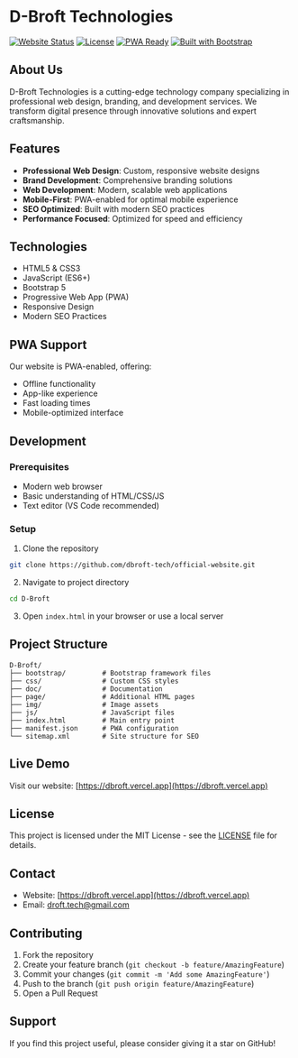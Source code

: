 # D-Broft Technologies

[![Website Status](https://img.shields.io/website?url=https%3A%2F%2Fdbroft.vercel.app)](https://dbroft.vercel.app)
[![License](https://img.shields.io/badge/license-MIT-blue.svg)](LICENSE)
[![PWA Ready](https://img.shields.io/badge/PWA-ready-brightgreen.svg)](https://dbroft.vercel.app)
[![Built with Bootstrap](https://img.shields.io/badge/Built%20with-Bootstrap-563d7c)](https://getbootstrap.com/)

## About Us

D-Broft Technologies is a cutting-edge technology company specializing in professional web design, branding, and development services. We transform digital presence through innovative solutions and expert craftsmanship.

## Features

- **Professional Web Design**: Custom, responsive website designs
- **Brand Development**: Comprehensive branding solutions
- **Web Development**: Modern, scalable web applications
- **Mobile-First**: PWA-enabled for optimal mobile experience
- **SEO Optimized**: Built with modern SEO practices
- **Performance Focused**: Optimized for speed and efficiency

## Technologies

- HTML5 & CSS3
- JavaScript (ES6+)
- Bootstrap 5
- Progressive Web App (PWA)
- Responsive Design
- Modern SEO Practices

## PWA Support

Our website is PWA-enabled, offering:
- Offline functionality
- App-like experience
- Fast loading times
- Mobile-optimized interface

## Development

### Prerequisites
- Modern web browser
- Basic understanding of HTML/CSS/JS
- Text editor (VS Code recommended)

### Setup
1. Clone the repository
```bash
git clone https://github.com/dbroft-tech/official-website.git
```

2. Navigate to project directory
```bash
cd D-Broft
```

3. Open `index.html` in your browser or use a local server

## Project Structure

```
D-Broft/
├── bootstrap/         # Bootstrap framework files
├── css/               # Custom CSS styles
├── doc/               # Documentation
├── page/              # Additional HTML pages
├── img/               # Image assets
├── js/                # JavaScript files
├── index.html         # Main entry point
├── manifest.json      # PWA configuration
└── sitemap.xml        # Site structure for SEO
```

## Live Demo

Visit our website: [https://dbroft.vercel.app](https://dbroft.vercel.app)

## License

This project is licensed under the MIT License - see the [LICENSE](LICENSE) file for details.

## Contact

- Website: [https://dbroft.vercel.app](https://dbroft.vercel.app)
- Email: [droft.tech@gmail.com](mailto:droft.tech@gmail.com)

## Contributing

1. Fork the repository
2. Create your feature branch (`git checkout -b feature/AmazingFeature`)
3. Commit your changes (`git commit -m 'Add some AmazingFeature'`)
4. Push to the branch (`git push origin feature/AmazingFeature`)
5. Open a Pull Request

## Support

If you find this project useful, please consider giving it a star on GitHub!